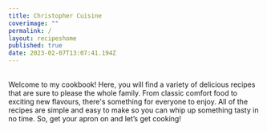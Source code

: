 ```yaml
---
title: Christopher Cuisine
coverimage: ""
permalink: /
layout: recipeshome
published: true
date: 2023-02-07T13:07:41.194Z
---
```

\
Welcome to my cookbook! Here, you will find a variety of delicious recipes that are sure to please the whole family. From classic comfort food to exciting new flavours, there's something for everyone to enjoy. All of the recipes are simple and easy to make so you can whip up something tasty in no time. So, get your apron on and let’s get cooking!